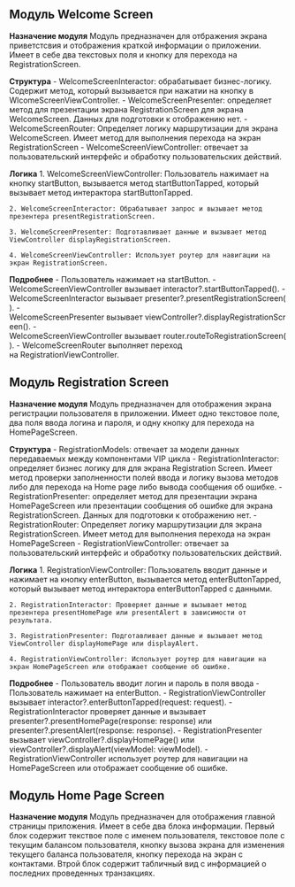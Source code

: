 ## Модуль **Welcome Screen**
**Назначение модуля**
	Модуль предназначен для отбражения экрана приветстсвия и отображения краткой информации о приложении. Имеет в себе два текстовых поля и кнопку для перехода на RegistrationScreen.

**Структура**
	- WelcomeScreenInteractor: обрабатывает бизнес-логику. Содержит метод, который вызывается при нажатии на кнопку в WlcomeScreenViewController.
	- WelcomeScreenPresenter: определяет метод для презентации экрана RegistrationScreen для экрана WelcomeScreen. Данных для подготовки к отображению нет.
	- WelcomeScreenRouter: Определяет логику маршрутизации для экрана WelcomeScreen. Имеет метод для выполнения перехода на экран RegistrationScreen
	- WelcomeScreenViewController: отвечает за пользовательский интерфейс и обработку пользовательских действий. 

   **Логика**
	1. WelcomeScreenViewController: Пользователь нажимает на кнопку startButton, вызывается метод startButtonTapped, который вызывает метод интерактора startButtonTapped.

	2. WelcomeScreenInteractor: Обрабатывает запрос и вызывает метод презентера presentRegistrationScreen.

	3. WelcomeScreenPresenter: Подготавливает данные и вызывает метод ViewController displayRegistrationScreen.

	4. WelcomeScreenViewController: Использует роутер для навигации на экран RegistrationScreen.

**Подробнее**
	 - Пользователь нажимает на startButton.
	 - WelcomeScreenViewController вызывает interactor?.startButtonTapped().
	 - WelcomeScreenInteractor вызывает presenter?.presentRegistrationScreen().
	 - WelcomeScreenPresenter вызывает viewController?.displayRegistrationScreen().
	 - WelcomeScreenViewController вызывает router.routeToRegistrationScreen().
	 - WelcomeScreenRouter выполняет переход на RegistrationViewController.

	 
## Модуль **Registration Screen**
**Назначение модуля**
	Модуль предназначен для отображения экрана регистрации пользователя в приложении. Имеет одно текстовое поле, два поля ввода логина и пароля, и одну кнопку для перехода на HomePageScreen.

**Структура**
	- RegistrationModels: отвечает за модели данных передаваемых между компонентами VIP цикла
	- RegistrationInteractor: определяет бизнес логику для для экрана Registration Screen. Имеет метод проверки заполненности полей ввода и логику вызова методов либо для перехода на Home page либо вывода сообщения об ошибке.
	- RegistrationPresenter: определяет метод для презентации экрана HomePageScreen или презентации сообщения об ошибке для экрана RegistrationScreen. Данных для подготовки к отображению нет.
	- RegistrationRouter: Определяет логику маршрутизации для экрана RegistrationScreen. Имеет метод для выполнения перехода на экран HomePageScreen
	- RegistrationViewController: отвечает за пользовательский интерфейс  и обработку пользовательских действий.

**Логика**
	1. RegistrationViewController: Пользователь вводит данные и нажимает на кнопку enterButton, вызывается метод enterButtonTapped, который вызывает метод интерактора enterButtonTapped с данными.

	2. RegistrationInteractor: Проверяет данные и вызывает метод презентера presentHomePage или presentAlert в зависимости от результата.

	3. RegistrationPresenter: Подготавливает данные и вызывает метод ViewController displayHomePage или displayAlert.

	4. RegistrationViewController: Использует роутер для навигации на экран HomePageScreen или отображает сообщение об ошибке.

**Подробнее**
	- Пользователь вводит логин и пароль в поля ввода
	- Пользователь нажимает на enterButton.
	- RegistrationViewController вызывает interactor?.enterButtonTapped(request: request).
	- RegistrationInteractor проверяет данные и вызывает presenter?.presentHomePage(response: response) или presenter?.presentAlert(response: response).
	- RegistrationPresenter вызывает viewController?.displayHomePage() или viewController?.displayAlert(viewModel: viewModel).
	- RegistrationViewController использует роутер для навигации на HomePageScreen или отображает сообщение об ошибке.




## Модуль **Home Page Screen**
**Назначение модуля**
	Модуль предназначен для отображения главной страницы приложения. Имеет в себе два блока информации.
	Первый блок содержит текствое поле с именем пользователя, текстовое поле с текущим балансом пользователя, кнопку вызова экрана для изменения текущего баланса пользователя, кнопку перехода на экран с контактами.
	Втрой блок содержит табличный вид с информацией о последних проведенных транзакциях.


<!--**Структура**-->
<!--	- HomePageModels: отвечает за модели данных.-->
<!--	- HomePageInteractor: обрабатывает бизнес-логику.-->
<!--	- HomePagePresenter: форматирует данные для отображения.-->
<!--	- HomePageRouter: отвечает за навигацию и передачу данных.-->
<!--	- ViewController: отвечает за пользовательский интерфейс.-->

<!--**Логика**-->
<!--	1. Пользователь взаимодействует с ViewController.-->
<!--	2. ViewController вызывает метод Interactor для получения данных.-->
<!--	3. Interactor обрабатывает данные и передает их обратно в Presenter.-->
<!--	4. Presenter формирует данные для ViewController.-->
<!--	5. ViewController обновляет интерфейс с новыми данными.-->
   

